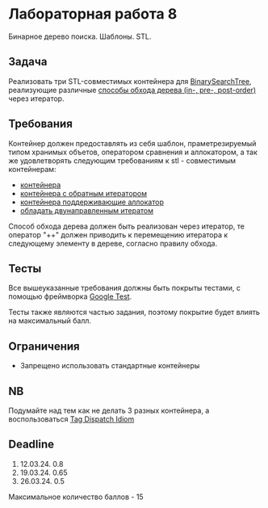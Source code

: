 # Лабораторная работа 8

Бинарное дерево поиска. Шаблоны. STL.

## Задача

Реализовать три STL-совместимых контейнера для [BinarySearchTree](https://en.wikipedia.org/wiki/Binary_search_tree), реализующие различные [способы обхода дерева (in-, pre-, post-order)](https://en.wikipedia.org/wiki/Tree_traversal) через итератор.

## Требования

Контейнер должен предоставлять из себя шаблон, праметрезируемый типом хранимых объетов, оператором сравнения и аллокатором, а так же удовлетворять следующим требованиям к stl - совместимым контейнерам:

  - [контейнера](https://en.cppreference.com/w/cpp/named_req/Container)
  - [контейнера с обратным итератором](https://en.cppreference.com/w/cpp/named_req/ReversibleContainer)
  - [контейнера поддерживающие аллокатор](https://en.cppreference.com/w/cpp/named_req/AllocatorAwareContainer)
  - [oбладать двунаправленным итератом](https://en.cppreference.com/w/cpp/named_req/BidirectionalIterator)

Способ обхода дерева должен быть реализован через итератор, те оператор "++" должен приводить к перемещению итератора к следующему элементу в дереве, согласно правилу обхода.

## Тесты

Все вышеуказанные требования должны быть покрыты тестами, с помощью фреймворка [Google Test](http://google.github.io/googletest).

Тесты также являются частью задания, поэтому покрытие будет влиять на максимальный балл.

## Ограничения

- Запрещено использовать стандартные контейнеры

## NB

Подумайте над тем как не делать 3 разных контейнера, а воспользоваться [Tag Dispatch Idiom](https://en.wikibooks.org/wiki/More_C%2B%2B_Idioms/Tag_Dispatching)

## Deadline

1. 12.03.24. 0.8
2. 19.03.24. 0.65
3. 26.03.24. 0.5

Максимальное количество баллов - 15
